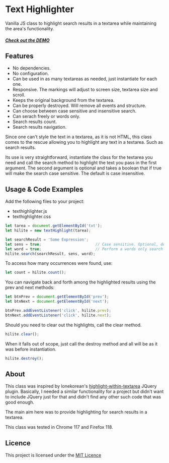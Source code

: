 # Text Highlighter

Vanilla JS class to highlight search results in a textarea while maintaining the area's functionality.

##### [Check out the DEMO](https://wstaeblein.github.io/texthighlighter/)


## Features

- No dependencies.
- No configuration.
- Can be used in as many textareas as needed, just instantiate for each one.
- Responsive. The markings will adjust to screen size, textarea size and scroll.
- Keeps the original background from the textarea.
- Can be properly destroyed. Will remove all events and structure.
- Can choose between case sensitive and insensitive search.
- Can serach freely or words only.
- Search results count.
- Search results navigation.


Since one can't style the text in a textarea, as it is not HTML, this class comes to the rescue allowing you to highlight any text in a textarea. Such as search results.

Its use is very straightforward, instantiate the class for the textarea you need and call the search method to highlight the text you pass in the first argument. The second argument is optional and takes a boolean that if true will make the search case sensitive. The default is case insensitive.



## Usage & Code Examples

Add the following files to your project:
- texthighlighter.js
- texthighlighter.css


```javascript
let tarea = document.getElementById('txt');
let hilite = new textHighlight(tarea);

let searchResult = 'Some Expression';
let sens = true;                        // Case sensitive. Optional, default: false
let word = true;                        // Perform a words only search. Optional, default: false
hilite.search(searchResult, sens, word);
```

To access how many occurrences were found, use:

```javascript
let count = hilite.count();
```

You can navigate back and forth among the highlighted results using the prev and next methods:

```javascript
let btnPrev = document.getElementById('prev');
let btnNext = document.getElementById('next');

btnPrev.addEventListener('click', hilite.prev);
btnNext.addEventListener('click', hilite.next);
```

Should you need to clear out the highlights, call the clear method.

```javascript
hilite.clear();
```

When it falls out of scope, just call the destroy method and all will be as it was before instantiation.

```javascript
hilite.destroy();
```


## About

This class was inspired by lonekorean's [highlight-within-textarea](https://github.com/lonekorean/highlight-within-textarea) JQuery plugin. Basically, I needed a similar functionality for a project but didn't want to include JQuery just for that and didn't find any other such code that was good enough. 

The main aim here was to provide highlighting for search results in a textarea.

This class was tested in Chrome 117 and Firefox 118.



## Licence

This project is licensed under the [MIT Licence](https://github.com/wstaeblein/texthighlighter/blob/main/LICENSE)
